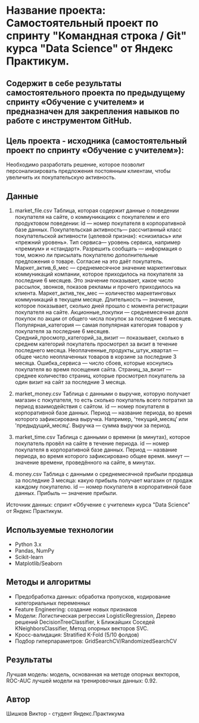 # Название проекта: Самостоятельный проект по спринту "Командная строка / Git" курса "Data Science" от Яндекс Практикум.

## Содержит в себе результаты самостоятельного проекта по предыдущему спринту «Обучение с учителем» и предназначен для закрепления навыков по работе с инструментом GitHub.

## Цель проекта - исходника (самостоятельный проект по спринту «Обучение с учителем»):
Необходимо разработать решение, которое позволит персонализировать предложения постоянным клиентам, чтобы увеличить их покупательскую активность. 

## Данные

1. market_file.csv Таблица, которая содержит данные о поведении покупателя на сайте, о коммуникациях с покупателем и его продуктовом поведении:
id — номер покупателя в корпоративной базе данных.
Покупательская активность— рассчитанный класс покупательской активности (целевой признак): «снизилась» или «прежний уровень».
Тип сервиса— уровень сервиса, например «премиум» и «стандарт».
Разрешить сообщать — информация о том, можно ли присылать покупателю дополнительные предложения о товаре. Согласие на это даёт покупатель.
Маркет_актив_6_мес — среднемесячное значение маркетинговых коммуникаций компании, которое приходилось на покупателя за последние 6 месяцев. Это значение показывает, какое число рассылок, звонков, показов рекламы и прочего приходилось на клиента.
Маркет_актив_тек_мес — количество маркетинговых коммуникаций в текущем месяце.
Длительность — значение, которое показывает, сколько дней прошло с момента регистрации покупателя на сайте.
Акционные_покупки — среднемесячная доля покупок по акции от общего числа покупок за последние 6 месяцев.
Популярная_категория — самая популярная категория товаров у покупателя за последние 6 месяцев.
Средний_просмотр_категорий_за_визит — показывает, сколько в среднем категорий покупатель просмотрел за визит в течение последнего месяца.
Неоплаченные_продукты_штук_квартал — общее число неоплаченных товаров в корзине за последние 3 месяца.
Ошибка_сервиса — число сбоев, которые коснулись покупателя во время посещения сайта.
Страниц_за_визит — среднее количество страниц, которые просмотрел покупатель за один визит на сайт за последние 3 месяца.

2. market_money.csv Таблица с данными о выручке, которую получает магазин с покупателя, то есть сколько покупатель всего потратил за период взаимодействия с сайтом.
id — номер покупателя в корпоративной базе данных.
Период — название периода, во время которого зафиксирована выручка. Например, 'текущий_месяц' или 'предыдущий_месяц'.
Выручка — сумма выручки за период.

3. market_time.csv Таблица с данными о времени (в минутах), которое покупатель провёл на сайте в течение периода.
id — номер покупателя в корпоративной базе данных.
Период — название периода, во время которого зафиксировано общее время.
минут — значение времени, проведённого на сайте, в минутах.

4. money.csv Таблица с данными о среднемесячной прибыли продавца за последние 3 месяца: какую прибыль получает магазин от продаж каждому покупателю.
id — номер покупателя в корпоративной базе данных.
Прибыль — значение прибыли.

Источник данных: спринт «Обучение с учителем» курса "Data Science" от Яндекс Практикум.

## Используемые технологии
- Python 3.x
- Pandas, NumPy
- Scikit-learn
- Matplotlib/Seaborn

## Методы и алгоритмы
- Предобработка данных: обработка пропусков, кодирование категориальных переменных
- Feature Engineering: создание новых признаков
- Модели: Логистическая регрессия LogisticRegression, Дерево решений DecisionTreeClassifier, k Ближайших Соседей KNeighborsClassifier, Метод опорных векторов SVC.
- Кросс-валидация: Stratified K-Fold (5/10 фолдов)
- Подбор гиперпараметров: GridSearchCV/RandomizedSearchCV

## Результаты
Лучшая модель: модель, основанная на методе опорных векторов, ROC-AUC лучшей модели на тренировочных данных: 0.92.

## Автор
Шишков Виктор - студент Яндекс.Практикума
